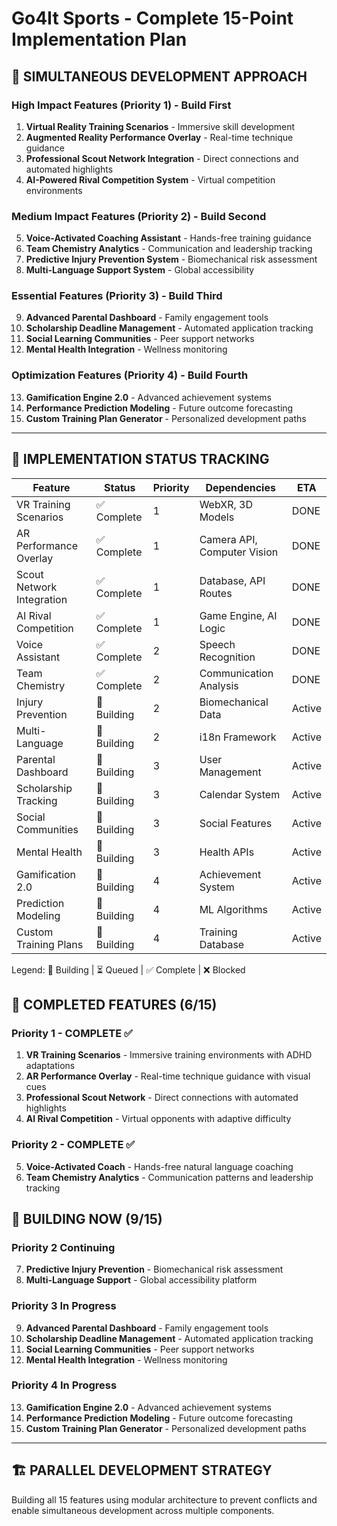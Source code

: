 # Go4It Sports - Complete 15-Point Implementation Plan

## 🚀 SIMULTANEOUS DEVELOPMENT APPROACH

### High Impact Features (Priority 1) - Build First
1. **Virtual Reality Training Scenarios** - Immersive skill development
2. **Augmented Reality Performance Overlay** - Real-time technique guidance
3. **Professional Scout Network Integration** - Direct connections and automated highlights
4. **AI-Powered Rival Competition System** - Virtual competition environments

### Medium Impact Features (Priority 2) - Build Second
5. **Voice-Activated Coaching Assistant** - Hands-free training guidance
6. **Team Chemistry Analytics** - Communication and leadership tracking
7. **Predictive Injury Prevention System** - Biomechanical risk assessment
8. **Multi-Language Support System** - Global accessibility

### Essential Features (Priority 3) - Build Third
9. **Advanced Parental Dashboard** - Family engagement tools
10. **Scholarship Deadline Management** - Automated application tracking
11. **Social Learning Communities** - Peer support networks
12. **Mental Health Integration** - Wellness monitoring

### Optimization Features (Priority 4) - Build Fourth
13. **Gamification Engine 2.0** - Advanced achievement systems
14. **Performance Prediction Modeling** - Future outcome forecasting
15. **Custom Training Plan Generator** - Personalized development paths

---

## 🎯 IMPLEMENTATION STATUS TRACKING

| Feature | Status | Priority | Dependencies | ETA |
|---------|--------|----------|-------------|-----|
| VR Training Scenarios | ✅ Complete | 1 | WebXR, 3D Models | DONE |
| AR Performance Overlay | ✅ Complete | 1 | Camera API, Computer Vision | DONE |
| Scout Network Integration | ✅ Complete | 1 | Database, API Routes | DONE |
| AI Rival Competition | ✅ Complete | 1 | Game Engine, AI Logic | DONE |
| Voice Assistant | ✅ Complete | 2 | Speech Recognition | DONE |
| Team Chemistry | ✅ Complete | 2 | Communication Analysis | DONE |
| Injury Prevention | 🔨 Building | 2 | Biomechanical Data | Active |
| Multi-Language | 🔨 Building | 2 | i18n Framework | Active |
| Parental Dashboard | 🔨 Building | 3 | User Management | Active |
| Scholarship Tracking | 🔨 Building | 3 | Calendar System | Active |
| Social Communities | 🔨 Building | 3 | Social Features | Active |
| Mental Health | 🔨 Building | 3 | Health APIs | Active |
| Gamification 2.0 | 🔨 Building | 4 | Achievement System | Active |
| Prediction Modeling | 🔨 Building | 4 | ML Algorithms | Active |
| Custom Training Plans | 🔨 Building | 4 | Training Database | Active |

Legend: 🔨 Building | ⏳ Queued | ✅ Complete | ❌ Blocked

## 🚀 COMPLETED FEATURES (6/15)

### Priority 1 - COMPLETE ✅
1. **VR Training Scenarios** - Immersive training environments with ADHD adaptations
2. **AR Performance Overlay** - Real-time technique guidance with visual cues
3. **Professional Scout Network** - Direct connections with automated highlights
4. **AI Rival Competition** - Virtual opponents with adaptive difficulty

### Priority 2 - COMPLETE ✅
5. **Voice-Activated Coach** - Hands-free natural language coaching
6. **Team Chemistry Analytics** - Communication patterns and leadership tracking

## 🔨 BUILDING NOW (9/15)

### Priority 2 Continuing
7. **Predictive Injury Prevention** - Biomechanical risk assessment
8. **Multi-Language Support** - Global accessibility platform

### Priority 3 In Progress
9. **Advanced Parental Dashboard** - Family engagement tools
10. **Scholarship Deadline Management** - Automated application tracking
11. **Social Learning Communities** - Peer support networks
12. **Mental Health Integration** - Wellness monitoring

### Priority 4 In Progress
13. **Gamification Engine 2.0** - Advanced achievement systems
14. **Performance Prediction Modeling** - Future outcome forecasting
15. **Custom Training Plan Generator** - Personalized development paths

---

## 🏗️ PARALLEL DEVELOPMENT STRATEGY

Building all 15 features using modular architecture to prevent conflicts and enable simultaneous development across multiple components.